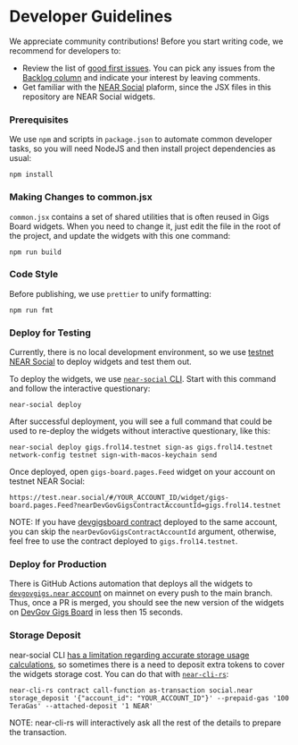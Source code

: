 # Developer Guidelines

We appreciate community contributions! Before you start writing code, we recommend for developers to:
- Review the list of [good first issues](https://github.com/near/devgigsboard-widgets/contribute). You can pick any issues from the [Backlog column](https://github.com/orgs/near/projects/60) and indicate your interest by leaving comments. 
- Get familiar with the [NEAR Social](https://thewiki.near.page/PastPresentAndFutureOfNearSocial) plaform, since the JSX files in this repository are NEAR Social widgets.

### Prerequisites

We use `npm` and scripts in `package.json` to automate common developer tasks, so you will need NodeJS and then install project dependencies as usual:

```
npm install
```

### Making Changes to common.jsx

`common.jsx` contains a set of shared utilities that is often reused in Gigs Board widgets. When you need to change it, just edit the file in the root of the project, and update the widgets with this one command:

```
npm run build
```

### Code Style

Before publishing, we use `prettier` to unify formatting:

```
npm run fmt
```

### Deploy for Testing

Currently, there is no local development environment, so we use [testnet NEAR Social](https://test.near.social) to deploy widgets and test them out.

To deploy the widgets, we use [`near-social` CLI](https://github.com/FroVolod/near-social). Start with this command and follow the interactive questionary:

```
near-social deploy
```

After successful deployment, you will see a full command that could be used to re-deploy the widgets without interactive questionary, like this:

```
near-social deploy gigs.frol14.testnet sign-as gigs.frol14.testnet network-config testnet sign-with-macos-keychain send
```

Once deployed, open `gigs-board.pages.Feed` widget on your account on testnet NEAR Social:

```
https://test.near.social/#/YOUR_ACCOUNT_ID/widget/gigs-board.pages.Feed?nearDevGovGigsContractAccountId=gigs.frol14.testnet
```

NOTE: If you have [devgigsboard contract](https://github.com/near/devgigsboard) deployed to the same account, you can skip the `nearDevGovGigsContractAccountId` argument, otherwise, feel free to use the contract deployed to `gigs.frol14.testnet`.

### Deploy for Production

There is GitHub Actions automation that deploys all the widgets to [`devgovgigs.near` account](https://near.social/#/mob.near/widget/MyPage?accountId=devgovgigs.near) on mainnet on every push to the main branch.
Thus, once a PR is merged, you should see the new version of the widgets on [DevGov Gigs Board](https://devgovgigs.near.social) in less then 15 seconds.

### Storage Deposit

near-social CLI [has a limitation regarding accurate storage usage calculations](https://github.com/FroVolod/near-social/issues/18), so sometimes there is a need to deposit extra tokens to cover the widgets storage cost.
You can do that with [`near-cli-rs`](https://near.cli.rs):

```
near-cli-rs contract call-function as-transaction social.near storage_deposit '{"account_id": "YOUR_ACCOUNT_ID"}' --prepaid-gas '100 TeraGas' --attached-deposit '1 NEAR'
```

NOTE: near-cli-rs will interactively ask all the rest of the details to prepare the transaction.
